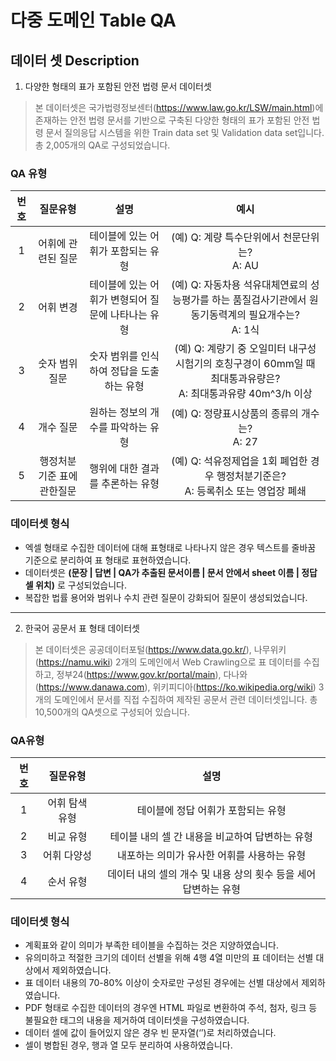 # 다중 도메인 Table QA

## 데이터 셋 Description
1. 다양한 형태의 표가 포함된 안전 법령 문서 데이터셋


> 본 데이터셋은 국가법령정보센터(https://www.law.go.kr/LSW/main.html)에 존재하는 안전 법령 문서를 기반으로 구축된 다양한 형태의 표가 포함된 안전 법령 문서 질의응답 시스템을 위한 Train data set 및 Validation data set입니다. 총 2,005개의 QA로 구성되었습니다.


### QA 유형

|번호|질문유형|설명|예시
:--:|:--:| :--:| :--:
|1|어휘에 관련된 질문|테이블에 있는 어휘가 포함되는 유형|(예) Q: 계량 특수단위에서 천문단위는?<br/>A: AU
|2|어휘 변경|테이블에 있는 어휘가 변형되어 질문에 나타나는 유형|(예) Q: 자동차용 석유대체연료의 성능평가를 하는 품질검사기관에서 원동기동력계의 필요개수는?<br/>A: 1식
|3|숫자 범위 질문|숫자 범위를 인식하여 정답을 도출하는 유형|(예) Q: 계량기 중 오일미터 내구성시험기의 호칭구경이 60mm일 때 최대통과유량은?<br/>A: 최대통과유량 40m^3/h 이상
|4|개수 질문|원하는 정보의 개수를 파악하는 유형|(예) Q: 정량표시상품의 종류의 개수는?<br/>A: 27
|5|행정처분기준 표에 관한질문|행위에 대한 결과를 추론하는 유형|(예) Q: 석유정제업을 1회 폐업한 경우 행정처분기준은?<br/>A: 등록취소 또는 영업장 폐쇄

### 데이터셋 형식

-	엑셀 형태로 수집한 데이터에 대해 표형태로 나타나지 않은 경우 텍스트를 줄바꿈 기준으로 분리하여 표 형태로 표현하였습니다.
-	데이터셋은 **(문장 | 답변 | QA가 추출된 문서이름 | 문서 안에서 sheet 이름 | 정답 셀 위치)** 로 구성되었습니다.
-	복잡한 법률 용어와 범위나 수치 관련 질문이 강화되어 질문이 생성되었습니다.

___

2. 한국어 공문서 표 형태 데이터셋

> 본 데이터셋은 공공데이터포털(https://www.data.go.kr/), 나무위키(https://namu.wiki) 2개의 도메인에서 Web Crawling으로 표 데이터를 수집하고, 정부24(https://www.gov.kr/portal/main), 다나와(https://www.danawa.com), 위키피디아(https://ko.wikipedia.org/wiki) 3개의 도메인에서 문서를 직접 수집하여 제작된 공문서 관련 데이터셋입니다. 총 10,500개의 QA셋으로 구성되어 있습니다.

### QA유형
|번호|질문유형|설명
:--:|:--:| :--:
|1|어휘 탐색 유형|테이블에 정답 어휘가 포함되는 유형
|2|비교 유형|테이블 내의 셀 간 내용을 비교하여 답변하는 유형
|3|어휘 다양성|내포하는 의미가 유사한 어휘를 사용하는 유형
|4|순서 유형|데이터 내의 셀의 개수 및 내용 상의 횟수 등을 세어 답변하는 유형

### 데이터셋 형식

- 계획표와 같이 의미가 부족한 테이블을 수집하는 것은 지양하였습니다.
-	유의미하고 적절한 크기의 데이터 선별을 위해 4행 4열 미만의 표 데이터는 선별 대상에서 제외하였습니다.
-	표 데이터 내용의 70-80% 이상이 숫자로만 구성된 경우에는 선별 대상에서 제외하였습니다.
-	PDF 형태로 수집한 데이터의 경우엔 HTML 파일로 변환하여 주석, 첨자, 링크 등 불필요한 태그의 내용을 제거하여 데이터셋을 구성하였습니다.
-	데이터 셀에 값이 들어있지 않은 경우 빈 문자열(‘’)로 처리하였습니다.
-	셀이 병합된 경우, 행과 열 모두 분리하여 사용하였습니다.
